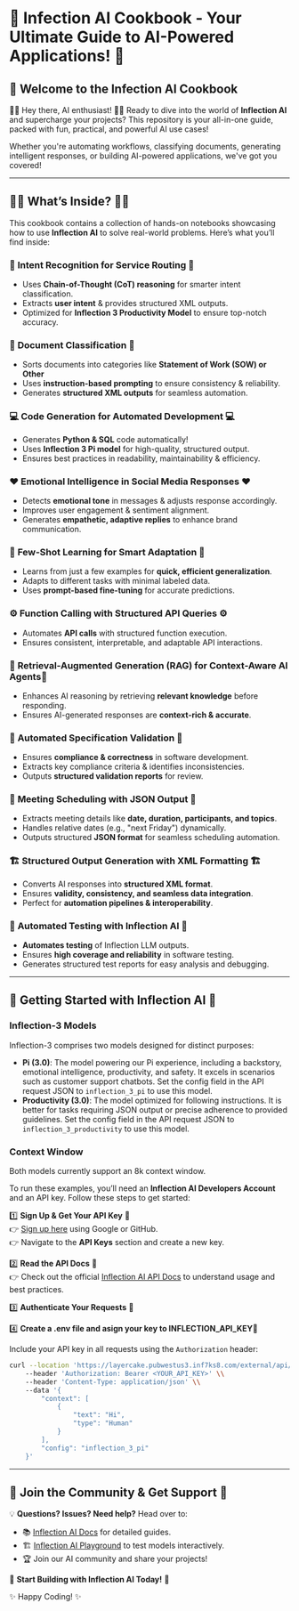 # 🚀 Infection AI Cookbook - Your Ultimate Guide to AI-Powered Applications! 🚀 

## 🌟 Welcome to the **Infection AI Cookbook**

🤖✨ Hey there, AI enthusiast! 🤖✨ Ready to dive into the world of **Inflection AI** and supercharge your projects? This repository is your all-in-one guide, packed with fun, practical, and powerful AI use cases!

Whether you're automating workflows, classifying documents, generating intelligent responses, or building AI-powered applications, we've got you covered!

---

## 📜📌 **What’s Inside?** 📜📌
This cookbook contains a collection of hands-on notebooks showcasing how to use **Inflection AI** to solve real-world problems. Here’s what you’ll find inside:

### 🚦 **Intent Recognition for Service Routing** 🚦
- Uses **Chain-of-Thought (CoT) reasoning** for smarter intent classification.
- Extracts **user intent** & provides structured XML outputs. 
- Optimized for **Inflection 3 Productivity Model** to ensure top-notch accuracy.

### 📂 **Document Classification** 📂 
- Sorts documents into categories like **Statement of Work (SOW) or Other**
- Uses **instruction-based prompting** to ensure consistency & reliability.
- Generates **structured XML outputs** for seamless automation.

### 💻 **Code Generation for Automated Development** 💻
- Generates **Python & SQL** code automatically!   
- Uses **Inflection 3 Pi model** for high-quality, structured output.  
- Ensures best practices in readability, maintainability & efficiency.

### ❤️ **Emotional Intelligence in Social Media Responses** ❤️ 
- Detects **emotional tone** in messages & adjusts response accordingly.
- Improves user engagement & sentiment alignment.
- Generates **empathetic, adaptive replies** to enhance brand communication.

### 🧠 **Few-Shot Learning for Smart Adaptation** 🧠
- Learns from just a few examples for **quick, efficient generalization**.
- Adapts to different tasks with minimal labeled data. 
- Uses **prompt-based fine-tuning** for accurate predictions.

### ⚙️ **Function Calling with Structured API Queries** ⚙️
- Automates **API calls** with structured function execution.
- Ensures consistent, interpretable, and adaptable API interactions.

### 🧐 **Retrieval-Augmented Generation (RAG) for Context-Aware AI Agents**🧐
- Enhances AI reasoning by retrieving **relevant knowledge** before responding.
- Ensures AI-generated responses are **context-rich & accurate**.

### 📜 **Automated Specification Validation** 📜
- Ensures **compliance & correctness** in software development.  
- Extracts key compliance criteria & identifies inconsistencies.   
- Outputs **structured validation reports** for review. 

### 📅 **Meeting Scheduling with JSON Output** 📅
- Extracts meeting details like **date, duration, participants, and topics**.
- Handles relative dates (e.g., "next Friday") dynamically. 
- Outputs structured **JSON format** for seamless scheduling automation. 

### 🏗 **Structured Output Generation with XML Formatting** 🏗
- Converts AI responses into **structured XML format**. 
- Ensures **validity, consistency, and seamless data integration**.  
- Perfect for **automation pipelines & interoperability**. 

### 🧪 **Automated Testing with Inflection AI** 🧪
- **Automates testing** of Inflection LLM outputs.
- Ensures **high coverage and reliability** in software testing.
- Generates structured test reports for easy analysis and debugging.

---

## 🏁 **Getting Started with Inflection AI** 🏁

### Inflection-3 Models

Inflection-3 comprises two models designed for distinct purposes:

- **Pi (3.0)**: The model powering our Pi experience, including a backstory, emotional intelligence, productivity, and safety. It excels in scenarios such as customer support chatbots. Set the config field in the API request JSON to `inflection_3_pi` to use this model.
- **Productivity (3.0)**: The model optimized for following instructions. It is better for tasks requiring JSON output or precise adherence to provided guidelines. Set the config field in the API request JSON to `inflection_3_productivity` to use this model.

### Context Window
Both models currently support an 8k context window.

To run these examples, you’ll need an **Inflection AI Developers Account** and an API key. Follow these steps to get started:

1️⃣ **Sign Up & Get Your API Key** 🔑  
👉 [Sign up here](https://developers.inflection.ai/login) using Google or GitHub.  
👉 Navigate to the **API Keys** section and create a new key.

2️⃣ **Read the API Docs** 📖  
👉 Check out the official [Inflection AI API Docs](https://developers.inflection.ai/docs) to understand usage and best practices.

3️⃣ **Authenticate Your Requests** 🔐  

4️⃣ **Create a .env file and asign your key to INFLECTION_API_KEY**🔏

Include your API key in all requests using the `Authorization` header:
```bash
curl --location 'https://layercake.pubwestus3.inf7ks8.com/external/api/inference' \\
    --header 'Authorization: Bearer <YOUR_API_KEY>' \\
    --header 'Content-Type: application/json' \\
    --data '{
        "context": [
            {
                "text": "Hi",
                "type": "Human"
            }
        ],
        "config": "inflection_3_pi"
    }'
```


---

## 🤝 **Join the Community & Get Support** 🤝

💡 **Questions? Issues? Need help?** Head over to:
- 📚 [Inflection AI Docs](https://developers.inflection.ai/docs) for detailed guides.
- 🏗 [Inflection AI Playground](https://developers.inflection.ai/playground) to test models interactively.
- 🏆 Join our AI community and share your projects!

🚀 **Start Building with Inflection AI Today!** 🚀

✨ Happy Coding! ✨